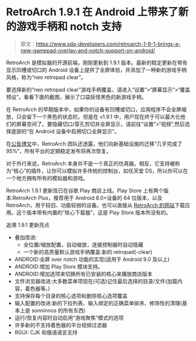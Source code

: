 # RetroArch 1.9.1 在 Android 上带来了新的游戏手柄和 notch 支持

> 原文：<https://www.xda-developers.com/retroarch-1-9-1-brings-a-new-gamepad-overlay-and-notch-support-on-android/>

RetroArch 是模拟器的开源前端，刚刚更新到 1.9.1 版本。最新的稳定更新在带有显示凹槽或切口的 Android 设备上提供了全屏体验，并添加了一种新的游戏手柄风格，称为“neo retropad clear”。

要选择新的“neo retropad clear”游戏手柄覆盖，请进入“设置”>“屏幕显示”>“覆盖预设”。看看下面的截图，展示了口袋妖怪黑色的新游戏手柄。

在 RetroArch 的早期版本中，如果你的设备有凹槽或切口，应用程序不会全屏缩放，只会留下一个黑色的状态栏。但是在 v1.9.1 中，用户现在终于可以最大化他们的屏幕空间了。要隐藏切口/穿孔剪切并全屏显示，请前往“设置”>“视频”,然后选择底部的“在 Android 设备中启用切口全屏显示”。

在[公告博文](https://www.libretro.com/index.php/retroarch-1-9-1-released/)中，RetroArch 团队还透露，他们向新基础设施的迁移“几乎完成了 95%”，所有平台的定期稳定发布将再次恢复。

对于外行来说，RetroArch 本身并不是一个真正的仿真器。相反，它支持被称为“核心”的插件，让你可以模拟许多传统的控制台，如任天堂 DS，所以你可以在一个地方拥有所有的模拟器和游戏。

RetroArch 1.9.1 更新现已在谷歌 Play 商店上线。Play Store 上有两个版本:RetroArch Plus，推荐用于 Android 8.0+设备的 64 位版本，以及 RetroArch，用于较旧、功能较弱的设备。也可以直接从 [RetroArch 的网站](http://retroarch.com/?page=platforms)下载应用。这个版本带有内置的“核心下载器”，这是 Play Store 版本所没有的。

追溯 1.9.1 更新亮点

*   叠加改进:
    *   全位置/缩放配置，自动缩放，连接控制器时自动隐藏
    *   一个新的高质量默认游戏手柄覆盖:新的 retropad(-clear)
*   ANDROID:全屏 over notch 功能的实现(适用于 Android 9.0 及以上)
*   ANDROID:增加 Play Store 模块支持。
*   ANDROID:增加选项来切换所有已安装的核心来播放商店版本
*   文件浏览器改进:大多数菜单项现在(可选)记住最后选择的目录/文件(加载内容，着色器等。)
*   支持保存每个目录的核心选项和删除核心选项覆盖
*   输入配置的改进:新的下拉列表、输入绑定的正确菜单排序、修饰性的清理(基本上是 sonninnos 的所有东西)
*   运行/恢复内容时自动启用“游戏聚焦”模式的选项
*   许多新的不支持着色器的平台视频过滤器
*   RGUI: CJK 和俄语语言支持